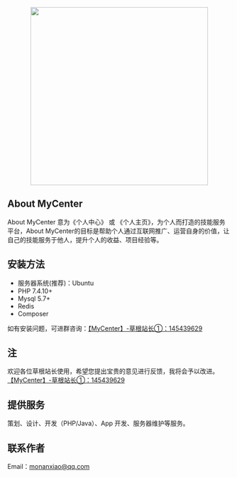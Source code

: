 <p align="center">
	<a href="https://www.modoushichang.com" target="_blank">
		<img src="https://www.gaoyongjian.com/img/logo.svg" width="400">
	</a>
</p>

<!-- <p align="center">
	<a href="https://travis-ci.org/laravel/framework">
		<img src="https://travis-ci.org/laravel/framework.svg" alt="Build Status">
	</a>
	<a href="https://packagist.org/packages/laravel/framework">
		<img src="https://img.shields.io/packagist/dt/laravel/framework" alt="Total Downloads">
	</a>
	<a href="https://packagist.org/packages/laravel/framework">
		<img src="https://img.shields.io/packagist/v/laravel/framework" alt="Latest Stable Version">
	</a>
	<a href="https://packagist.org/packages/laravel/framework">
		<img src="https://img.shields.io/packagist/l/laravel/framework" alt="License">
	</a>
</p> -->

## About MyCenter

About MyCenter 意为《个人中心》 或 《个人主页》，为个人而打造的技能服务平台，About MyCenter的目标是帮助个人通过互联网推广、运营自身的价值，让自己的技能服务于他人，提升个人的收益、项目经验等。


## 安装方法

- 服务器系统(推荐)：Ubuntu
- PHP 7.4.10+
- Mysql 5.7+
- Redis
- Composer

如有安装问题，可进群咨询：<a href="https://qm.qq.com/cgi-bin/qm/qr?k=FQfN38Is1Jsk1qIQKxnvb-A0xCaJuQLx&jump_from=webapi">【MyCenter】-草根站长①：145439629</a>


## 注

欢迎各位草根站长使用，希望您提出宝贵的意见进行反馈，我将会予以改进。
<a href="https://qm.qq.com/cgi-bin/qm/qr?k=FQfN38Is1Jsk1qIQKxnvb-A0xCaJuQLx&jump_from=webapi">【MyCenter】-草根站长①：145439629</a>


## 提供服务

策划、设计、开发（PHP/Java）、App 开发、服务器维护等服务。


## 联系作者

Email：<a href="Mailto:monanxiao@qq.com">monanxiao@qq.com</a>

